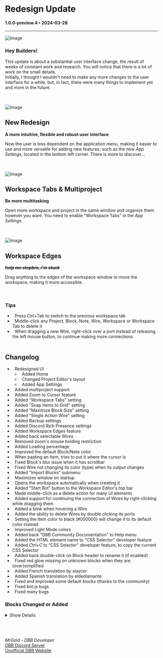 # Redesign Update

#### 1.0.0-preview.4 • 2024-03-28

---

![Image](https://clan.akamai.steamstatic.com/images/35455752/aeccf1458d1643b0e39e817baa9897e3a1d0b595.jpg)

### **Hey Builders!**

This update is about a substantial user interface change, the result of weeks of constant work and research. You will notice that there is a lot of work on the small details.<br>
Initially, I thought I wouldn't need to make any more changes to the user interface for a while, but, in fact, there were many things to implement yet and more in the future.
<br>
<br>
<br>

![Image](https://clan.akamai.steamstatic.com/images/35455752/dd104907c15949a0f29b8691b6a386e7f28b8a6f.jpg)

## **New Redesign**

**A more intuitive, flexible and robust user interface**
<br>

Now the user is less dependent on the application menu, making it easier to use and more versatile for adding new features, such as the new _App Settings_, located in the bottom left corner. There is more to discover...
<br>
<br>
<br>

![Image](https://clan.akamai.steamstatic.com/images/35455752/123db6dda786471abe6b2568e1b773430cbe71ac.gif)

## **Workspace Tabs & Multiproject**

**Be more multitasking**  
<br>

Open more workspace and project in the same window and organize them however you want. You need to enable "Workspace Tabs" in the _App Settings_.
<br>
<br>
<br>

![Image](https://clan.akamai.steamstatic.com/images/35455752/3da340bb8fee43713e8ab8df8cb1cbcf7d5ddbbd.gif)

## **Workspace Edges**

**~~_help me stepbro, i'm stuck_~~**
<br>

Drag anything to the edges of the workspace window to move the workspace, making it more accessible.
<br>
<br>
<br>

### **Tips**

-   Press Ctrl+Tab to switch to the previous workspace tab
-   Middle-click any Project, Block, Note, Wire, Workspace or Workspace Tab to delete it
-   When dragging a new Wire, right-click over a port instead of releasing the left mouse button, to continue making more connections
    <br>
    <br>

## **Changelog**

-   Redesigned UI
    -   Added Home
    -   Changed Project Editor's layout
    -   Added App Settings
-   Added multiproject support
-   Added Zoom to Cursor feature
-   Added "Workspace Tabs" setting
-   Added "Snap Items to Grid" setting
-   Added "Maximize Block Size" setting
-   Added "Single Action Wire" setting
-   Added Backup settings
-   Added Discord Rich Presence settings
-   Added Workspace Edges feature
-   Added back selectable Wires
-   Removed zoom's mouse holding restriction
-   Added Loading percentage
-   Improved the default Block/Note color
-   When pasting an Item, tries to put it where the cursor is
-   Fixed Block's blur issue when it has scrollbar
-   Fixed Wire not changing its color (type) when its output changes
-   Added "Import Blocks" submenu
-   Maximizes window on startup
-   Opens the workspace automatically when creating it
-   Added "Start Bot" button to the Workspace Editor's top bar
-   Made middle-click as a delete action for many UI elements
-   Added support for continuing the connection of Wires by right-clicking while dragging them
-   Added a blink when hovering a Wire
-   Added the ability to delete Wires by double clicking its ports
-   Setting the Item color to black (#000000) will change it to its default color instead
-   Improved Light Mode colors
-   Added back "DBB Community Documentation" to Help menu
-   Added the HTML element name to "CSS Selector" developer feature
-   Added _Ctrl+C_ to "CSS Selector" developer feature, to copy the current CSS Selector
-   Added back double-click on Block header to rename it (if enabled)
-   Fixed red glow missing on unknown blocks when they are (over)simplified
-   Added French translation by slaycer
-   Added Spanish translation by eldediamante
-   Fixed and improved some default blocks (thanks to the community)
-   Fixed bot.js bugs
-   Fixed many bugs

### Blocks Changed or Added

<details>
    <summary>Show Details</summary>
    <ul>
        <li>await_message_reactions
        <li>await_messages
        <li>bot_error_event
        <li>bot_typing
        <li>change_bot_avatar
        <li>change_bot_prefix
        <li>check_permissions
        <li>check_value_type
        <li>clear_data
        <li>clone_channel
        <li>command_event
        <li>control_data
        <li>create_role
        <li>delete_data
        <li>discord_audio_player_dependency
        <li>edit_embed_message
        <li>edit_role
        <li>emitter
        <li>find_channel
        <li>generate_random_number
        <li>get_audio_info
        <li>get_bot_info
        <li>get_data
        <li>get_date_info
        <li>get_list_item_position
        <li>get_member_info
        <li>get_message_arguments
        <li>get_message_embed_info
        <li>get_message_info
        <li>get_presence_info
        <li>get_role_info
        <li>get_server_info
        <li>get_text_channel_info
        <li>get_user_info
        <li>join_voice_channel
        <li>leave_voice_channel
        <li>member_join_server_event
        <li>message_event
        <li>read_file
        <li>receiver
        <li>replace_text
        <li>send_message
        <li>set_bot_activity
        <li>transform_value
        <li>write_file
    </ul>
</details>
    <br>
    <br>
    <br>

_MrGold - DBB Developer_<br>
[DBB Discord Server](https://discord.gg/PAzxTDw)<br>
[Unofficial DBB Website](https://dbb.software/)
